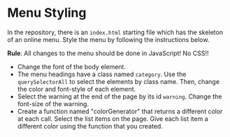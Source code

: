 # Menu Styling 
In the repository, there is an `index.html` starting file which has the skeleton of an online menu. Style the menu by following the instructions below. 

**Rule**: All changes to the menu should be done in JavaScript! No CSS!!

* Change the font of the body element. 
* The menu headings have a class named `category`. Use the `querySelectorAll` to select the elements by class name. Then, change the color and font-style of each element. 
* Select the warning at the end of the page by its id `warning`. Change the font-size of the warning.
* Create a function named "colorGenerator" that returns a different color at each call. Select the list items on the page. Give each list item a different color using the function that you created.

